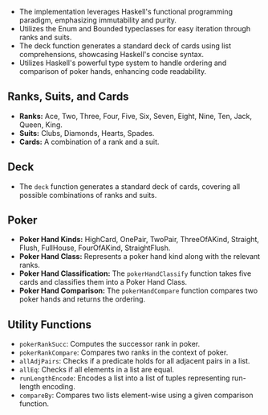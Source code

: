 - The implementation leverages Haskell's functional programming paradigm, emphasizing immutability and purity.
- Utilizes the Enum and Bounded typeclasses for easy iteration through ranks and suits.
- The deck function generates a standard deck of cards using list comprehensions, showcasing Haskell's concise syntax.
- Utilizes Haskell's powerful type system to handle ordering and comparison of poker hands, enhancing code readability.

## Ranks, Suits, and Cards
- **Ranks:** Ace, Two, Three, Four, Five, Six, Seven, Eight, Nine, Ten, Jack, Queen, King.
- **Suits:** Clubs, Diamonds, Hearts, Spades.
- **Cards:** A combination of a rank and a suit.

## Deck
- The `deck` function generates a standard deck of cards, covering all possible combinations of ranks and suits.

## Poker
- **Poker Hand Kinds:** HighCard, OnePair, TwoPair, ThreeOfAKind, Straight, Flush, FullHouse, FourOfAKind, StraightFlush.
- **Poker Hand Class:** Represents a poker hand kind along with the relevant ranks.
- **Poker Hand Classification:** The `pokerHandClassify` function takes five cards and classifies them into a Poker Hand Class.
- **Poker Hand Comparison:** The `pokerHandCompare` function compares two poker hands and returns the ordering.

## Utility Functions
- `pokerRankSucc`: Computes the successor rank in poker.
- `pokerRankCompare`: Compares two ranks in the context of poker.
- `allAdjPairs`: Checks if a predicate holds for all adjacent pairs in a list.
- `allEq`: Checks if all elements in a list are equal.
- `runLengthEncode`: Encodes a list into a list of tuples representing run-length encoding.
- `compareBy`: Compares two lists element-wise using a given comparison function.
